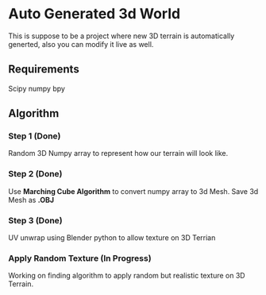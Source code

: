 # Auto Generated 3d World
This is suppose to be a project where new 3D terrain is automatically generted, also you can modify it live as well.

## Requirements
Scipy
numpy
bpy

## Algorithm
### Step 1 (Done)
Random 3D Numpy array to represent how our terrain will look like.

### Step 2 (Done)
Use **Marching Cube Algorithm** to convert numpy array to 3d Mesh.
Save 3d Mesh as **.OBJ**

### Step 3 (Done)
UV unwrap using Blender python to allow texture on 3D Terrian

### Apply Random Texture (In Progress)
Working on finding algorithm to apply random but realistic texture on 3D Terrain.

